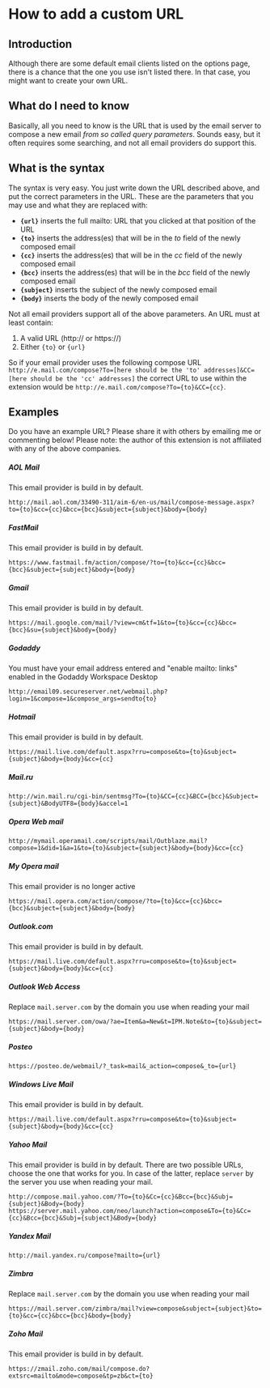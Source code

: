 # How to add a custom URL #

## Introduction ##

Although there are some default email clients listed on the options page, there is a chance that the one you use isn't listed there. In that case, you might want to create your own URL.

## What do I need to know ##

Basically, all you need to know is the URL that is used by the email server to compose a new email _from so called query parameters_. Sounds easy, but it often requires some searching, and not all email providers do support this.

## What is the syntax ##
The syntax is very easy. You just write down the URL described above, and put the correct parameters in the URL. These are the parameters that you may use and what they are replaced with:

 * **`{url}`** inserts the full mailto: URL that you clicked at that position of the URL
 * **`{to}`** inserts the address(es) that will be in the _to_ field of the newly composed email
 * **`{cc}`** inserts the address(es) that will be in the _cc_ field of the newly composed email
 * **`{bcc}`** inserts the address(es) that will be in the _bcc_ field of the newly composed email
 * **`{subject}`** inserts the subject of the newly composed email
 * **`{body}`** inserts the body of the newly composed email

Not all email providers support all of the above parameters. An URL must at least contain:
  1. A valid URL (http:// or https://)
  1. Either `{to}` or `{url}`
  
So if your email provider uses the following compose URL
`http://e.mail.com/compose?To=[here should be the 'to' addresses]&CC=[here should be the 'cc' addresses]`
the correct URL to use within the extension would be
`http://e.mail.com/compose?To={to}&CC={cc}`.

## Examples ##
Do you have an example URL? Please share it with others by emailing me or commenting below!
Please note: the author of this extension is not affiliated with any of the above companies.

##### AOL Mail #####
This email provider is build in by default.
```
http://mail.aol.com/33490-311/aim-6/en-us/mail/compose-message.aspx?to={to}&cc={cc}&bcc={bcc}&subject={subject}&body={body}
```

##### FastMail #####
This email provider is build in by default.
```
https://www.fastmail.fm/action/compose/?to={to}&cc={cc}&bcc={bcc}&subject={subject}&body={body}
```

##### Gmail #####
This email provider is build in by default.
```
https://mail.google.com/mail/?view=cm&tf=1&to={to}&cc={cc}&bcc={bcc}&su={subject}&body={body}
```

##### Godaddy #####
You must have your email address entered and "enable mailto: links" enabled in the Godaddy Workspace Desktop
```
http://email09.secureserver.net/webmail.php?login=1&compose=1&compose_args=sendto{to}
```

##### Hotmail #####
This email provider is build in by default.
```
https://mail.live.com/default.aspx?rru=compose&to={to}&subject={subject}&body={body}&cc={cc}
```

##### Mail.ru #####
```
http://win.mail.ru/cgi-bin/sentmsg?To={to}&CC={cc}&BCC={bcc}&Subject={subject}&BodyUTF8={body}&accel=1
```

##### Opera Web mail #####
```
http://mymail.operamail.com/scripts/mail/Outblaze.mail?compose=1&did=1&a=1&to={to}&subject={subject}&body={body}&cc={cc}
```

##### My Opera mail #####
This email provider is no longer active
```
https://mail.opera.com/action/compose/?to={to}&cc={cc}&bcc={bcc}&subject={subject}&body={body}
```

##### Outlook.com #####
This email provider is build in by default.
```
https://mail.live.com/default.aspx?rru=compose&to={to}&subject={subject}&body={body}&cc={cc}
```

##### Outlook Web Access #####
Replace `mail.server.com` by the domain you use when reading your mail
```
https://mail.server.com/owa/?ae=Item&a=New&t=IPM.Note&to={to}&subject={subject}&body={body}
```

##### Posteo #####
```
https://posteo.de/webmail/?_task=mail&_action=compose&_to={url}
```

##### Windows Live Mail #####
This email provider is build in by default.
```
https://mail.live.com/default.aspx?rru=compose&to={to}&subject={subject}&body={body}&cc={cc}
```

##### Yahoo Mail #####
This email provider is build in by default. There are two possible URLs, choose the one that works for you. In case of the latter, replace `server` by the server you use when reading your mail.
```
http://compose.mail.yahoo.com/?To={to}&Cc={cc}&Bcc={bcc}&Subj={subject}&Body={body}
https://server.mail.yahoo.com/neo/launch?action=compose&To={to}&Cc={cc}&Bcc={bcc}&Subj={subject}&Body={body}
```

##### Yandex Mail #####
```
http://mail.yandex.ru/compose?mailto={url}
```

##### Zimbra #####
Replace `mail.server.com` by the domain you use when reading your mail
```
https://mail.server.com/zimbra/mail?view=compose&subject={subject}&to={to}&cc={cc}&bcc={bcc}&body={body}
```

##### Zoho Mail #####
This email provider is build in by default.
```
https://zmail.zoho.com/mail/compose.do?extsrc=mailto&mode=compose&tp=zb&ct={to}
```
